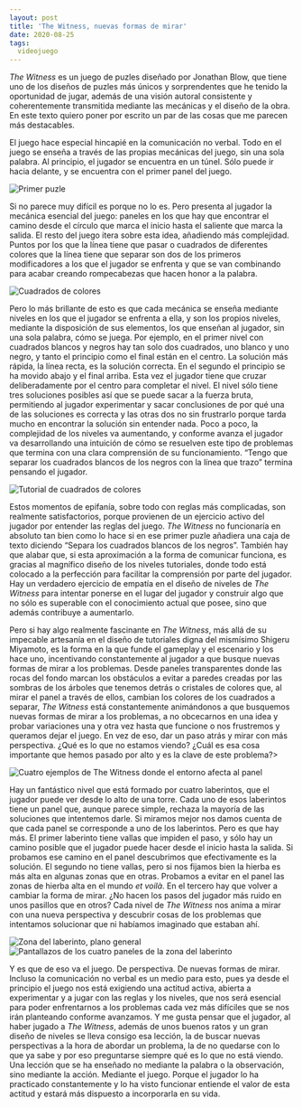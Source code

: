 ```yaml
---
layout: post
title: 'The Witness, nuevas formas de mirar'
date: 2020-08-25
tags:
  videojuego
---
```

*The Witness* es un juego de puzles diseñado por Jonathan Blow, que tiene uno de los diseños de puzles más únicos y sorprendentes que he tenido la oportunidad de jugar, además de una visión autoral consistente y coherentemente transmitida mediante las mecánicas y el diseño de la obra. En este texto quiero poner por escrito un par de las cosas que me parecen más destacables.

El juego hace especial hincapié en la comunicación no verbal. Todo en el juego se enseña a través de las propias mecánicas del juego, sin una sola palabra. Al principio, el jugador se encuentra en un túnel. Sólo puede ir hacia delante, y se encuentra con el primer panel del juego.

![Primer puzle](/images/the-witness-primer-puzle.png)

Si no parece muy difícil es porque no lo es. Pero presenta al jugador la mecánica esencial del juego: paneles en los que hay que encontrar el camino desde el círculo que marca el inicio hasta el saliente que marca la salida. El resto del juego itera sobre esta idea, añadiendo más complejidad. Puntos por los que la línea tiene que pasar o cuadrados de diferentes colores que la línea tiene que separar son dos de los primeros modificadores a los que el jugador se enfrenta y que se van combinando para acabar creando rompecabezas que hacen honor a la palabra.

![Cuadrados de colores](/images/the-witness-cuadrados-colores.png)

Pero lo más brillante de esto es que cada mecánica se enseña mediante niveles en los que el jugador se enfrenta a ella, y son los propios niveles, mediante la disposición de sus elementos, los que enseñan al jugador, sin una sola palabra, cómo se juega. Por ejemplo, en el primer nivel con cuadrados blancos y negros hay tan solo dos cuadrados, uno blanco y uno negro, y tanto el principio como el final están en el centro. La solución más rápida, la línea recta, es la solución correcta. En el segundo el principio se ha movido abajo y el final arriba. Esta vez el jugador tiene que cruzar deliberadamente por el centro para completar el nivel. El nivel sólo tiene tres soluciones posibles así que se puede sacar a la fuerza bruta, permitiendo al jugador experimentar y sacar conclusiones de por qué una de las soluciones es correcta y las otras dos no sin frustrarlo porque tarda mucho en encontrar la solución sin entender nada. Poco a poco, la complejidad de los niveles va aumentando, y conforme avanza el jugador va desarrollando una intuición de cómo se resuelven este tipo de problemas que termina con una clara comprensión de su funcionamiento. “Tengo que separar los cuadrados blancos de los negros con la línea que trazo” termina pensando el jugador.

![Tutorial de cuadrados de colores](/images/the-witness-cuadrados-colores-tutorial.png)

Estos momentos de epifanía, sobre todo con reglas más complicadas, son realmente satisfactorios, porque provienen de un ejercicio activo del jugador por entender las reglas del juego. *The Witness* no funcionaría en absoluto tan bien como lo hace si en ese primer puzle añadiera una caja de texto diciendo “Separa los cuadrados blancos de los negros”. También hay que alabar que, si esta aproximación a la forma de comunicar funciona, es gracias al magnífico diseño de los niveles tutoriales, donde todo está colocado a la perfección para facilitar la comprensión por parte del jugador. Hay un verdadero ejercicio de empatía en el diseño de niveles de *The Witness* para intentar ponerse en el lugar del jugador y construir algo que no sólo es superable con el conocimiento actual que posee, sino que además contribuye a aumentarlo.

Pero si hay algo realmente fascinante en *The Witness*, más allá de su impecable artesanía en el diseño de tutoriales digna del mismísimo Shigeru Miyamoto, es la forma en la que funde el gameplay y el escenario y los hace uno, incentivando constantemente al jugador a que busque nuevas formas de mirar a los problemas. Desde paneles transparentes donde las rocas del fondo marcan los obstáculos a evitar a paredes creadas por las sombras de los árboles que tenemos detrás o cristales de colores que, al mirar el panel a través de ellos, cambian los colores de los cuadrados a separar, *The Witness* está constantemente animándonos a que busquemos nuevas formas de mirar a los problemas, a no obcecarnos en una idea y probar variaciones una y otra vez hasta que funcione o nos frustremos y queramos dejar el juego. En vez de eso, dar un paso atrás y mirar con más perspectiva. ¿Qué es lo que no estamos viendo? ¿Cuál es esa cosa importante que hemos pasado por alto y es la clave de este problema?>

![Cuatro ejemplos de The Witness donde el entorno afecta al panel](/images/the-witness-ejemplos-entorno.png)

Hay un fantástico nivel que está formado por cuatro laberintos, que el jugador puede ver desde lo alto de una torre. Cada uno de esos laberintos tiene un panel que, aunque parece simple, rechaza la mayoría de las soluciones que intentemos darle. Si miramos mejor nos damos cuenta de que cada panel se corresponde a uno de los laberintos. Pero es que hay más. El primer laberinto tiene vallas que impiden el paso, y sólo hay un camino posible que el jugador puede hacer desde el inicio hasta la salida. Si probamos ese camino en el panel descubrimos que efectivamente es la solución. El segundo no tiene vallas, pero si nos fijamos bien la hierba es más alta en algunas zonas que en otras. Probamos a evitar en el panel las zonas de hierba alta en el mundo *et voilà*. En el tercero hay que volver a cambiar la forma de mirar. ¿No hacen los pasos del jugador más ruido en unos pasillos que en otros? Cada nivel de *The Witness* nos anima a mirar con una nueva perspectiva y descubrir cosas de los problemas que intentamos solucionar que ni habíamos imaginado que estaban ahí.

![Zona del laberinto, plano general](/images/the-witness-laberinto.png)
![Pantallazos de los cuatro paneles de la zona del laberinto](/images/the-witness-laberinto-paneles.png)

Y es que de eso va el juego. De perspectiva. De nuevas formas de mirar. Incluso la comunicación no verbal es un medio para esto, pues ya desde el principio el juego nos está exigiendo una actitud activa, abierta a experimentar y a jugar con las reglas y los niveles, que nos será esencial para poder enfrentarnos a los problemas cada vez más difíciles que se nos irán planteando conforme avanzamos. Y me gusta pensar que el jugador, al haber jugado a *The Witness*, además de unos buenos ratos y un gran diseño de niveles se lleva consigo esa lección, la de buscar nuevas perspectivas a la hora de abordar un problema, la de no quedarse con lo que ya sabe y por eso preguntarse siempre qué es lo que no está viendo. Una lección que se ha enseñado no mediante la palabra o la observación, sino mediante la acción. Mediante el juego. Porque el jugador lo ha practicado constantemente y lo ha visto funcionar entiende el valor de esta actitud y estará más dispuesto a incorporarla en su vida.
